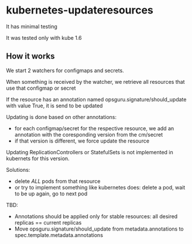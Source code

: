 # kubernetes-updateresources

It has minimal testing

It was tested only with kube 1.6

## How it works

We start 2 watchers for configmaps and secrets.

When something is received by the watcher, we retrieve all resources that use
that configmap or secret

If the resource has an annotation named opsguru.signature/should_update with value True,
it is send to be updated

Updating is done based on other annotations:
* for each configmap/secret for the respective resource, we add an annotation with the coresponding version
from the cm/secret
* if that version is different, we force update the resource

Updating ReplicationControllers or StatefulSets is not implemented in kubernets for this version.

Solutions:
* delete _ALL_ pods from that resource
* or try to implement something like kubernetes does: delete a pod, wait to be up again, go to next pod

TBD:
* Annotations should be applied only for stable resources: all desired replicas == current replicas
* Move opsguru.signature/should_update from metadata.annotations to spec.template.metadata.annotations
